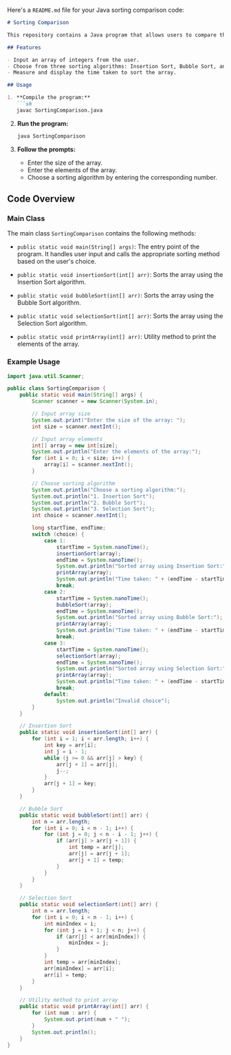 Here's a `README.md` file for your Java sorting comparison code:

```markdown
# Sorting Comparison

This repository contains a Java program that allows users to compare the performance of three different sorting algorithms: Insertion Sort, Bubble Sort, and Selection Sort. The program prompts the user to input an array and then choose a sorting algorithm to sort the array. It also measures and displays the time taken to sort the array using the chosen algorithm.

## Features

- Input an array of integers from the user.
- Choose from three sorting algorithms: Insertion Sort, Bubble Sort, and Selection Sort.
- Measure and display the time taken to sort the array.

## Usage

1. **Compile the program:**
   ```sh
   javac SortingComparison.java
   ```

2. **Run the program:**
   ```sh
   java SortingComparison
   ```

3. **Follow the prompts:**
   - Enter the size of the array.
   - Enter the elements of the array.
   - Choose a sorting algorithm by entering the corresponding number.

## Code Overview

### Main Class

The main class `SortingComparison` contains the following methods:

- `public static void main(String[] args)`: The entry point of the program. It handles user input and calls the appropriate sorting method based on the user's choice.

- `public static void insertionSort(int[] arr)`: Sorts the array using the Insertion Sort algorithm.

- `public static void bubbleSort(int[] arr)`: Sorts the array using the Bubble Sort algorithm.

- `public static void selectionSort(int[] arr)`: Sorts the array using the Selection Sort algorithm.

- `public static void printArray(int[] arr)`: Utility method to print the elements of the array.

### Example Usage

```java
import java.util.Scanner;

public class SortingComparison {
    public static void main(String[] args) {
        Scanner scanner = new Scanner(System.in);

        // Input array size
        System.out.print("Enter the size of the array: ");
        int size = scanner.nextInt();

        // Input array elements
        int[] array = new int[size];
        System.out.println("Enter the elements of the array:");
        for (int i = 0; i < size; i++) {
            array[i] = scanner.nextInt();
        }

        // Choose sorting algorithm
        System.out.println("Choose a sorting algorithm:");
        System.out.println("1. Insertion Sort");
        System.out.println("2. Bubble Sort");
        System.out.println("3. Selection Sort");
        int choice = scanner.nextInt();

        long startTime, endTime;
        switch (choice) {
            case 1:
                startTime = System.nanoTime();
                insertionSort(array);
                endTime = System.nanoTime();
                System.out.println("Sorted array using Insertion Sort:");
                printArray(array);
                System.out.println("Time taken: " + (endTime - startTime) + " nanoseconds");
                break;
            case 2:
                startTime = System.nanoTime();
                bubbleSort(array);
                endTime = System.nanoTime();
                System.out.println("Sorted array using Bubble Sort:");
                printArray(array);
                System.out.println("Time taken: " + (endTime - startTime) + " nanoseconds");
                break;
            case 3:
                startTime = System.nanoTime();
                selectionSort(array);
                endTime = System.nanoTime();
                System.out.println("Sorted array using Selection Sort:");
                printArray(array);
                System.out.println("Time taken: " + (endTime - startTime) + " nanoseconds");
                break;
            default:
                System.out.println("Invalid choice");
        }
    }

    // Insertion Sort
    public static void insertionSort(int[] arr) {
        for (int i = 1; i < arr.length; i++) {
            int key = arr[i];
            int j = i - 1;
            while (j >= 0 && arr[j] > key) {
                arr[j + 1] = arr[j];
                j--;
            }
            arr[j + 1] = key;
        }
    }

    // Bubble Sort
    public static void bubbleSort(int[] arr) {
        int n = arr.length;
        for (int i = 0; i < n - 1; i++) {
            for (int j = 0; j < n - i - 1; j++) {
                if (arr[j] > arr[j + 1]) {
                    int temp = arr[j];
                    arr[j] = arr[j + 1];
                    arr[j + 1] = temp;
                }
            }
        }
    }

    // Selection Sort
    public static void selectionSort(int[] arr) {
        int n = arr.length;
        for (int i = 0; i < n - 1; i++) {
            int minIndex = i;
            for (int j = i + 1; j < n; j++) {
                if (arr[j] < arr[minIndex]) {
                    minIndex = j;
                }
            }
            int temp = arr[minIndex];
            arr[minIndex] = arr[i];
            arr[i] = temp;
        }
    }

    // Utility method to print array
    public static void printArray(int[] arr) {
        for (int num : arr) {
            System.out.print(num + " ");
        }
        System.out.println();
    }
}
```
